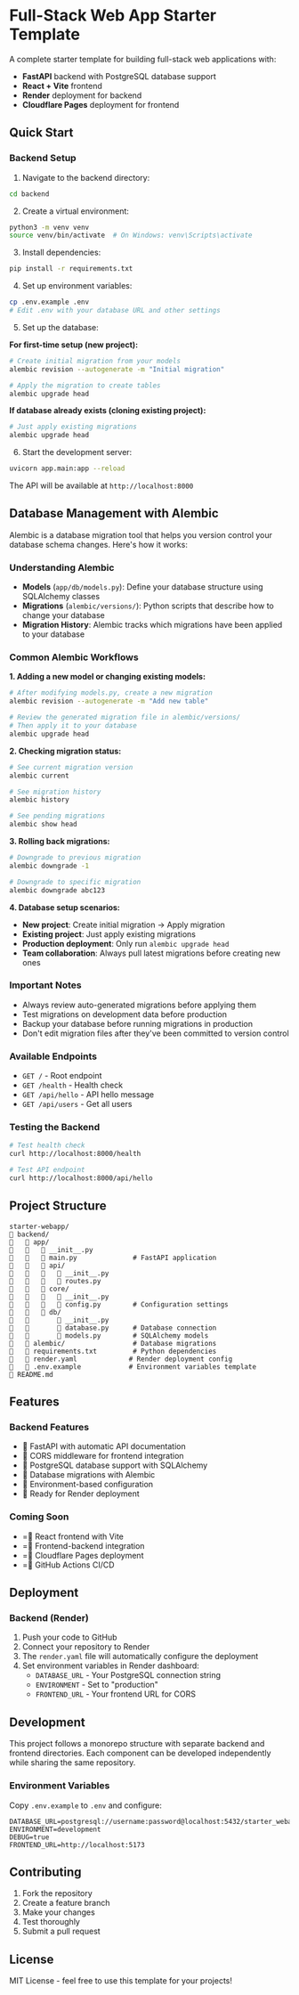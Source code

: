 # Full-Stack Web App Starter Template

A complete starter template for building full-stack web applications with:
- **FastAPI** backend with PostgreSQL database support
- **React + Vite** frontend 
- **Render** deployment for backend
- **Cloudflare Pages** deployment for frontend

## Quick Start

### Backend Setup

1. Navigate to the backend directory:
```bash
cd backend
```

2. Create a virtual environment:
```bash
python3 -m venv venv
source venv/bin/activate  # On Windows: venv\Scripts\activate
```

3. Install dependencies:
```bash
pip install -r requirements.txt
```

4. Set up environment variables:
```bash
cp .env.example .env
# Edit .env with your database URL and other settings
```

5. Set up the database:

**For first-time setup (new project):**
```bash
# Create initial migration from your models
alembic revision --autogenerate -m "Initial migration"

# Apply the migration to create tables
alembic upgrade head
```

**If database already exists (cloning existing project):**
```bash
# Just apply existing migrations
alembic upgrade head
```

6. Start the development server:
```bash
uvicorn app.main:app --reload
```

The API will be available at `http://localhost:8000`

## Database Management with Alembic

Alembic is a database migration tool that helps you version control your database schema changes. Here's how it works:

### Understanding Alembic

- **Models** (`app/db/models.py`): Define your database structure using SQLAlchemy classes
- **Migrations** (`alembic/versions/`): Python scripts that describe how to change your database
- **Migration History**: Alembic tracks which migrations have been applied to your database

### Common Alembic Workflows

**1. Adding a new model or changing existing models:**
```bash
# After modifying models.py, create a new migration
alembic revision --autogenerate -m "Add new table" 

# Review the generated migration file in alembic/versions/
# Then apply it to your database
alembic upgrade head
```

**2. Checking migration status:**
```bash
# See current migration version
alembic current

# See migration history
alembic history

# See pending migrations
alembic show head
```

**3. Rolling back migrations:**
```bash
# Downgrade to previous migration
alembic downgrade -1

# Downgrade to specific migration
alembic downgrade abc123
```

**4. Database setup scenarios:**

- **New project**: Create initial migration → Apply migration
- **Existing project**: Just apply existing migrations  
- **Production deployment**: Only run `alembic upgrade head`
- **Team collaboration**: Always pull latest migrations before creating new ones

### Important Notes

- Always review auto-generated migrations before applying them
- Test migrations on development data before production
- Backup your database before running migrations in production
- Don't edit migration files after they've been committed to version control

### Available Endpoints

- `GET /` - Root endpoint
- `GET /health` - Health check
- `GET /api/hello` - API hello message
- `GET /api/users` - Get all users

### Testing the Backend

```bash
# Test health check
curl http://localhost:8000/health

# Test API endpoint
curl http://localhost:8000/api/hello
```

## Project Structure

```
starter-webapp/
   backend/
      app/
         __init__.py
         main.py              # FastAPI application
         api/
            __init__.py
            routes.py
         core/
            __init__.py
            config.py        # Configuration settings
         db/
             __init__.py
             database.py      # Database connection
             models.py        # SQLAlchemy models
      alembic/                 # Database migrations
      requirements.txt         # Python dependencies
      render.yaml             # Render deployment config
      .env.example            # Environment variables template
   README.md
```

## Features

### Backend Features
-  FastAPI with automatic API documentation
-  CORS middleware for frontend integration
-  PostgreSQL database support with SQLAlchemy
-  Database migrations with Alembic
-  Environment-based configuration
-  Ready for Render deployment

### Coming Soon
- = React frontend with Vite
- = Frontend-backend integration
- = Cloudflare Pages deployment
- = GitHub Actions CI/CD

## Deployment

### Backend (Render)

1. Push your code to GitHub
2. Connect your repository to Render
3. The `render.yaml` file will automatically configure the deployment
4. Set environment variables in Render dashboard:
   - `DATABASE_URL` - Your PostgreSQL connection string
   - `ENVIRONMENT` - Set to "production"
   - `FRONTEND_URL` - Your frontend URL for CORS

## Development

This project follows a monorepo structure with separate backend and frontend directories. Each component can be developed independently while sharing the same repository.

### Environment Variables

Copy `.env.example` to `.env` and configure:

```env
DATABASE_URL=postgresql://username:password@localhost:5432/starter_webapp
ENVIRONMENT=development
DEBUG=true
FRONTEND_URL=http://localhost:5173
```

## Contributing

1. Fork the repository
2. Create a feature branch
3. Make your changes
4. Test thoroughly
5. Submit a pull request

## License

MIT License - feel free to use this template for your projects!